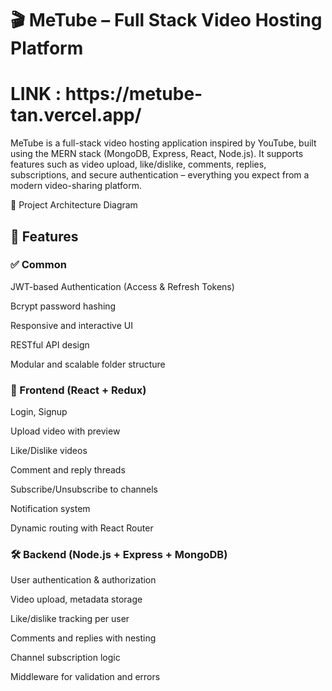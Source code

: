 <h1>🎬 MeTube – Full Stack Video Hosting Platform</h1>
<h1>LINK : https://metube-tan.vercel.app/</h1>
MeTube is a full-stack video hosting application inspired by YouTube, built using the MERN stack (MongoDB, Express, React, Node.js). It supports features such as video upload, like/dislike, comments, replies, subscriptions, and secure authentication – everything you expect from a modern video-sharing platform.

📌 Project Architecture Diagram

<h2>🚀 Features</h2>
<h3>✅ Common </h3>
JWT-based Authentication (Access & Refresh Tokens)

Bcrypt password hashing

Responsive and interactive UI

RESTful API design

Modular and scalable folder structure

<h3>🎥 Frontend (React + Redux)</h3>
Login, Signup

Upload video with preview

Like/Dislike videos

Comment and reply threads

Subscribe/Unsubscribe to channels

Notification system

Dynamic routing with React Router

<h3>🛠 Backend (Node.js + Express + MongoDB)</h3>
User authentication & authorization

Video upload, metadata storage

Like/dislike tracking per user

Comments and replies with nesting

Channel subscription logic

Middleware for validation and errors


